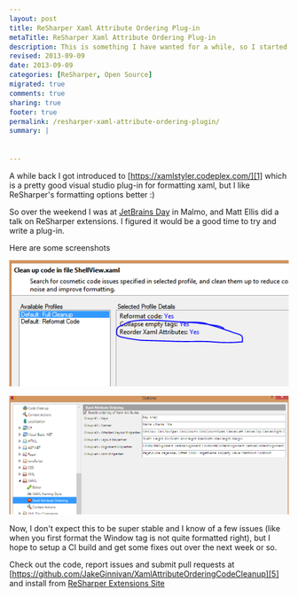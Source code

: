 ```yaml
---
layout: post
title: ReSharper Xaml Attribute Ordering Plug-in
metaTitle: ReSharper Xaml Attribute Ordering Plug-in
description: This is something I have wanted for a while, so I started this plugin over the weekend at JetBrains day
revised: 2013-09-09
date: 2013-09-09
categories: [ReSharper, Open Source]
migrated: true
comments: true
sharing: true
footer: true
permalink: /resharper-xaml-attribute-ordering-plugin/
summary: | 
  

---
```

A while back I got introduced to [https://xamlstyler.codeplex.com/][1] which is a pretty good visual studio plug-in for formatting xaml, but I like ReSharper's formatting options better :)

So over the weekend I was at [JetBrains Day][2] in Malmo, and Matt Ellis did a talk on ReSharper extensions. I figured it would be a good time to try and write a plug-in. 

Here are some screenshots

![Moar Xaml Code Cleanups](/assets/posts/2013-09-09-resharper-xaml-attribute-ordering-plugin/Capture1.PNG)

![Options](/assets/posts/2013-09-09-resharper-xaml-attribute-ordering-plugin/Capture2.PNG)

Now, I don't expect this to be super stable and I know of a few issues (like when you first format the Window tag is not quite formatted right), but I hope to setup a CI build and get some fixes out over the next week or so.

Check out the code, report issues and submit pull requests at [https://github.com/JakeGinnivan/XamlAttributeOrderingCodeCleanup][5] and install from [ReSharper Extensions Site][6]


  [1]: https://xamlstyler.codeplex.com/
  [2]: http://www.jetbrains.com/jetbrainsday/
  [5]: https://github.com/JakeGinnivan/XamlAttributeOrderingCodeCleanup
  [6]: https://resharper-plugins.jetbrains.com/packages/JetBrains.ReSharper.Plugins.XamlAttributeOrdering/